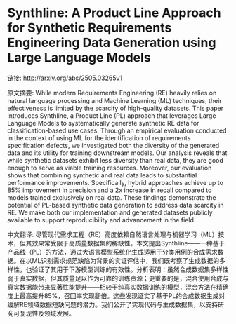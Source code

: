 # Synthline: A Product Line Approach for Synthetic Requirements Engineering Data Generation using Large Language Models

链接: http://arxiv.org/abs/2505.03265v1

原文摘要:
While modern Requirements Engineering (RE) heavily relies on natural language
processing and Machine Learning (ML) techniques, their effectiveness is limited
by the scarcity of high-quality datasets. This paper introduces Synthline, a
Product Line (PL) approach that leverages Large Language Models to
systematically generate synthetic RE data for classification-based use cases.
Through an empirical evaluation conducted in the context of using ML for the
identification of requirements specification defects, we investigated both the
diversity of the generated data and its utility for training downstream models.
Our analysis reveals that while synthetic datasets exhibit less diversity than
real data, they are good enough to serve as viable training resources.
Moreover, our evaluation shows that combining synthetic and real data leads to
substantial performance improvements. Specifically, hybrid approaches achieve
up to 85% improvement in precision and a 2x increase in recall compared to
models trained exclusively on real data. These findings demonstrate the
potential of PL-based synthetic data generation to address data scarcity in RE.
We make both our implementation and generated datasets publicly available to
support reproducibility and advancement in the field.

中文翻译:
尽管现代需求工程（RE）高度依赖自然语言处理与机器学习（ML）技术，但其效果常受限于高质量数据集的稀缺性。本文提出Synthline——一种基于产品线（PL）的方法，通过大语言模型系统化生成适用于分类用例的合成需求数据。在以ML识别需求规范缺陷为背景的实证评估中，我们既考察了生成数据的多样性，也验证了其用于下游模型训练的有效性。分析表明：虽然合成数据集多样性弱于真实数据，但其质量足以作为可靠的训练资源；更重要的是，混合使用合成与真实数据能带来显著性能提升——相较于纯真实数据训练的模型，混合方法在精确度上最高提升85%，召回率实现翻倍。这些发现证实了基于PL的合成数据生成对缓解RE领域数据短缺问题的潜力。我们公开了实现代码与生成数据集，以支持研究可复现性及领域发展。
